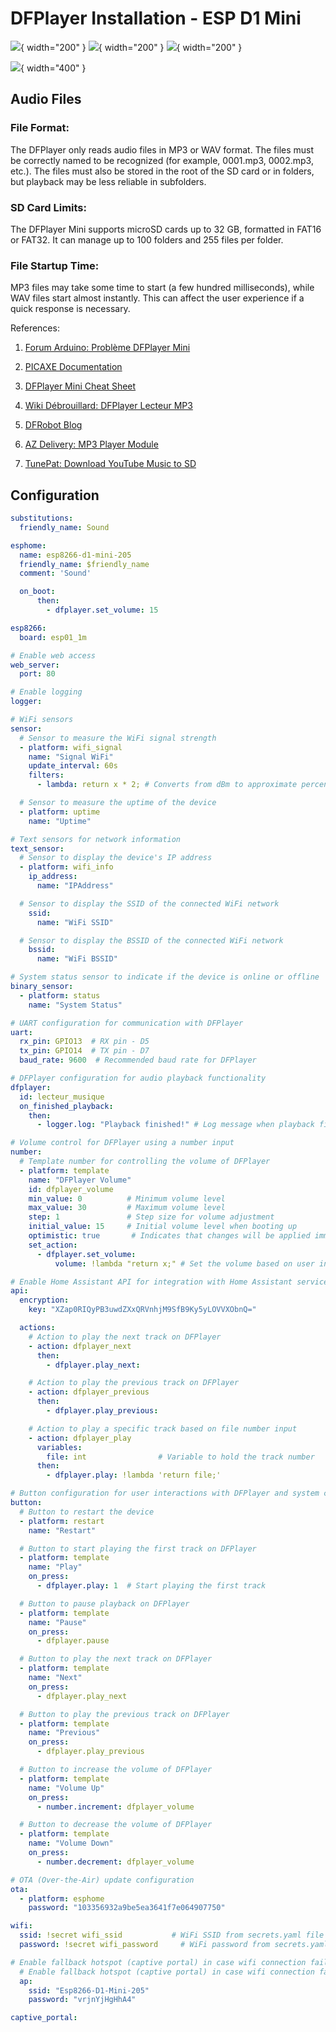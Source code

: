 # DFPlayer Installation - ESP D1 Mini

![](Images/IMG_6244.JPG){ width="200" }
![](Images/IMG_6245.JPG){ width="200" }
![](Images/IMG_6246.JPG){ width="200" }

![](Images/DFplayer-wire.png){ width="400" }

## Audio Files

### File Format:
The DFPlayer only reads audio files in MP3 or WAV format. The files must be correctly named to be recognized (for example, 0001.mp3, 0002.mp3, etc.). The files must also be stored in the root of the SD card or in folders, but playback may be less reliable in subfolders.

### SD Card Limits:
The DFPlayer Mini supports microSD cards up to 32 GB, formatted in FAT16 or FAT32. It can manage up to 100 folders and 255 files per folder.

### File Startup Time:
MP3 files may take some time to start (a few hundred milliseconds), while WAV files start almost instantly. This can affect the user experience if a quick response is necessary.

References:

1. [Forum Arduino: Problème DFPlayer Mini](https://forum.arduino.cc/t/probleme-dfplayer-mini/1029879)

2. [PICAXE Documentation](https://picaxe.com/docs/spe033.pdf)

3. [DFPlayer Mini Cheat Sheet](https://reprage.com/posts/2018-05-08-dfplayer-mini-cheat-sheet/)

5. [Wiki Débrouillard: DFPlayer Lecteur MP3](https://www.wikidebrouillard.org/wiki/Item:DFPlayer_Lecteur_MP3)

6. [DFRobot Blog](https://www.dfrobot.com/blog-277.html)

7. [AZ Delivery: MP3 Player Module](https://www.az-delivery.de/fr/products/mp3-player-modul)

8. [TunePat: Download YouTube Music to SD](https://www.tunepat.fr/youtube-music/telecharger-youtube-music-sur-sd.html)

## Configuration
``` yaml
substitutions:
  friendly_name: Sound

esphome:
  name: esp8266-d1-mini-205
  friendly_name: $friendly_name
  comment: 'Sound'

  on_boot:
      then:
        - dfplayer.set_volume: 15

esp8266:
  board: esp01_1m

# Enable web access
web_server:
  port: 80

# Enable logging
logger:

# WiFi sensors
sensor:
  # Sensor to measure the WiFi signal strength
  - platform: wifi_signal
    name: "Signal WiFi"
    update_interval: 60s
    filters:
      - lambda: return x * 2; # Converts from dBm to approximate percentage

  # Sensor to measure the uptime of the device
  - platform: uptime
    name: "Uptime"

# Text sensors for network information
text_sensor:
  # Sensor to display the device's IP address
  - platform: wifi_info
    ip_address:
      name: "IPAddress"

  # Sensor to display the SSID of the connected WiFi network
    ssid:
      name: "WiFi SSID"

  # Sensor to display the BSSID of the connected WiFi network
    bssid:
      name: "WiFi BSSID"

# System status sensor to indicate if the device is online or offline
binary_sensor:
  - platform: status
    name: "System Status"

# UART configuration for communication with DFPlayer
uart:
  rx_pin: GPIO13  # RX pin - D5
  tx_pin: GPIO14  # TX pin - D7
  baud_rate: 9600  # Recommended baud rate for DFPlayer

# DFPlayer configuration for audio playback functionality
dfplayer:
  id: lecteur_musique
  on_finished_playback:
    then:
      - logger.log: "Playback finished!" # Log message when playback finishes

# Volume control for DFPlayer using a number input
number:
  # Template number for controlling the volume of DFPlayer
  - platform: template
    name: "DFPlayer Volume"
    id: dfplayer_volume
    min_value: 0          # Minimum volume level
    max_value: 30         # Maximum volume level
    step: 1               # Step size for volume adjustment
    initial_value: 15     # Initial volume level when booting up
    optimistic: true       # Indicates that changes will be applied immediately without confirmation
    set_action:
      - dfplayer.set_volume:
          volume: !lambda "return x;" # Set the volume based on user input

# Enable Home Assistant API for integration with Home Assistant services
api:
  encryption:
    key: "XZap0RIQyPB3uwdZXxQRVnhjM9SfB9Ky5yLOVVXObnQ="

  actions:
    # Action to play the next track on DFPlayer
    - action: dfplayer_next
      then:
        - dfplayer.play_next:

    # Action to play the previous track on DFPlayer
    - action: dfplayer_previous
      then:
        - dfplayer.play_previous:

    # Action to play a specific track based on file number input
    - action: dfplayer_play
      variables:
        file: int                # Variable to hold the track number
      then:
        - dfplayer.play: !lambda 'return file;'

# Button configuration for user interactions with DFPlayer and system controls
button:
  # Button to restart the device
  - platform: restart
    name: "Restart"

  # Button to start playing the first track on DFPlayer
  - platform: template
    name: "Play"
    on_press:
      - dfplayer.play: 1  # Start playing the first track

  # Button to pause playback on DFPlayer
  - platform: template
    name: "Pause"
    on_press:
      - dfplayer.pause

  # Button to play the next track on DFPlayer
  - platform: template
    name: "Next"
    on_press:
      - dfplayer.play_next

  # Button to play the previous track on DFPlayer
  - platform: template
    name: "Previous"
    on_press:
      - dfplayer.play_previous

  # Button to increase the volume of DFPlayer
  - platform: template
    name: "Volume Up"
    on_press:
      - number.increment: dfplayer_volume

  # Button to decrease the volume of DFPlayer
  - platform: template
    name: "Volume Down"
    on_press:
      - number.decrement: dfplayer_volume

# OTA (Over-the-Air) update configuration
ota:
  - platform: esphome
    password: "103356932a9be5ea3641f7e064907750"

wifi:
  ssid: !secret wifi_ssid           # WiFi SSID from secrets.yaml file
  password: !secret wifi_password     # WiFi password from secrets.yaml file

# Enable fallback hotspot (captive portal) in case wifi connection fails
  # Enable fallback hotspot (captive portal) in case wifi connection fails
  ap:
    ssid: "Esp8266-D1-Mini-205"
    password: "vrjnYjHgHhA4"

captive_portal:
```

